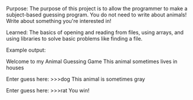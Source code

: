 Purpose: The purpose of this project is to allow the programmer to make a subject-based guessing program. You do not need to write about animals! Write about something you're interested in!

Learned: The basics of opening and reading from files, using arrays, and using libraries to solve basic problems like finding a file. 

Example output:

Welcome to my Animal Guessing Game
This animal sometimes lives in houses

Enter guess here: >>>dog
This animal is sometimes gray

Enter guess here: >>>rat
You win!